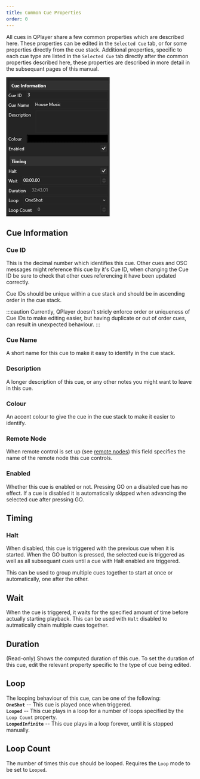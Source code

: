 ```yaml
---
title: Common Cue Properties
order: 0
---
```


All cues in QPlayer share a few common properties which are described here. These 
properties can be edited in the `Selected Cue` tab, or for some properties directly
from the cue stack. Additional properties, specific to each cue type are listed in
the `Selected Cue` tab directly after the common properties described here, these 
properties are described in more detail in the subsequant pages of this manual.

![Cue editor](../../../../assets/base-cue.png)

## Cue Information

### Cue ID

This is the decimal number which identifies this cue. Other cues and OSC messages
might reference this cue by it's Cue ID, when changing the Cue ID be sure to check
that other cues referencing it have been updated correctly.

Cue IDs should be unique within a cue stack and should be in ascending order in the
cue stack. 

:::caution
Currently, QPlayer doesn't stricly enforce order or uniqueness of Cue IDs to 
make editing easier, but having duplicate or out of order cues, can result in 
unexpected behaviour.
:::

### Cue Name

A short name for this cue to make it easy to identify in the cue stack.

### Description

A longer description of this cue, or any other notes you might want to leave in this
cue.

### Colour

An accent colour to give the cue in the cue stack to make it easier to identify.

### Remote Node

When remote control is set up (see [remote nodes](../../project-setup#remote-nodes))
this field specifies the name of the remote node this cue controls.

### Enabled

Whether this cue is enabled or not. Pressing GO on a disabled cue has no effect.
If a cue is disabled it is automatically skipped when advancing the selected cue
after pressing GO.

## Timing

### Halt

When disabled, this cue is triggered with the previous cue when it is started. 
When the GO button is pressed, the selected cue is triggered as well as all 
subsequant cues until a cue with Halt enabled are triggered.

This can be used to group multiple cues together to start at once or 
automatically, one after the other.

## Wait

When the cue is triggered, it waits for the specified amount of time before 
actually starting playback. This can be used with `Halt` disabled to 
autmatically chain multiple cues together.

## Duration

(Read-only) Shows the computed duration of this cue. To set the duration of this 
cue, edit the relevant property specific to the type of cue being edited.

## Loop

The looping behaviour of this cue, can be one of the following:  
**`OneShot`** -- This cue is played once when triggered.  
**`Looped`** -- This cue plays in a loop for a number of loops specified 
by the `Loop Count` property.  
**`LoopedInfinite`** -- This cue plays in a loop forever, until it is stopped 
manually.

## Loop Count

The number of times this cue should be looped. Requires the `Loop` mode to be set
to `Looped`.
